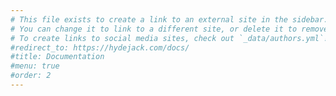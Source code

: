 ```yaml
---
# This file exists to create a link to an external site in the sidebar.
# You can change it to link to a different site, or delete it to remove the link.
# To create links to social media sites, check out `_data/authors.yml`!
#redirect_to: https://hydejack.com/docs/
#title: Documentation
#menu: true
#order: 2
---
```

